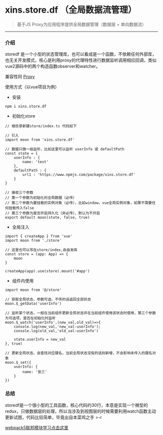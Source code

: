 <span class="color1">xins.store.df （全局数据流管理）</span>
===
> 基于JS Proxy为应用程序提供全局数据管理（数据层 + 单向数据流）


***

### **介绍**

storedf 是一个小型的状态管理库，也可以看成是一个函数，不依赖任何外部库，也无关开发模式，核心是利用proxy的代理特性进行数据监听调用相应回调，类似vue2源码中的两个构造函数observer和watcher。

兼容性同 [Proxy](https://developer.mozilla.org/zh-CN/docs/Web/JavaScript/Reference/Global_Objects/Proxy 'Proxy')

<span class="color1">使用方式（以vue项目为例）</span>

+ 安装
```
npm i xins.store.df
```
+ 初始化store

```
// 根目录新建store/index.ts 代码如下

// 引入
import moon from 'xins.store.df'

// 数据只做一级监听，比如这里可以监听 userInfo 或 defaultPath
const state = {
    userInfo : {
        name: 'test'
    },
    defaultPath : {
        url1 : 'https://www.npmjs.com/package/xins.store.df'
    }
}

// 接收三个参数
// 第一个参数为初始化的全局数据（必传）
// 第二个参数为要挂载的实例对象（必传），比如window，vue全局实例对象，如果不需要任何挂载传入false
// 第三个参数为是否开启持久化（非必传），默认为不开启
export default moon(state, false, true)
```
+ 全局注入
```
import { createApp } from 'vue'
import moon from './store'

// 这里也可以写在store/index,自由发挥
const store = (app: App) => {
    moon
}

createApp(app).use(store).mount('#app')
```

+ 组件内使用
```
import moon from '@/store'

// 获取全局状态，参数可选，不传的话返回全部状态
moon.$_getData('userInfo')

// 监听某个状态，一般在当前组件更新全局状态并在当前组件使用该状态时使用，第三个参数为可选项，是否在初始化时监听
moon.$_watch('userInfo',(new_val,old_val)=>{
    console.log(new_val,'new_val-userInfo');
    console.log(old_val,'old_val-userInfo')

    state.userInfo = new_val
}, true)

// 更新全局状态，会查找对应键名，当前全局状态没有的话则新增，不会影响未传入的键名对象
moon.$_set({
    userInfo: {
        name: '张三'
    }
})
```


### **总结**

storedf是一个很小型的工具函数，核心代码约30行，本意是实现一个微型的redux，只做数据层的处理，所以当涉及到视图层的时候需要利用watch函数主动更新试图，代码比较简单，毕竟出自本菜鸡之手 >-r

[webpack5联邦模块学习点击这里](https://webpack.docschina.org/blog/2020-12-08-roadmap-2021/#hot-module-replacement-for-module-federation "Module Federation")